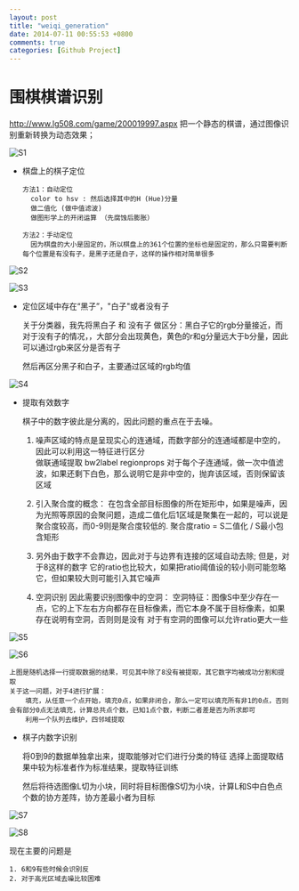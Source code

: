 ```yaml
---
layout: post
title: "weiqi_generation"
date: 2014-07-11 00:55:53 +0800
comments: true
categories: [Github Project]
---
```


围棋棋谱识别
=====

http://www.lg508.com/game/200019997.aspx
把一个静态的棋谱，通过图像识别重新转换为动态效果；

![S1](/images/2014/07/qipu1.png)

* 棋盘上的棋子定位

    
      方法1：自动定位
        color to hsv : 然后选择其中的H (Hue)分量
        做二值化 (做中值滤波)
        做图形学上的开闭运算 （先腐蚀后膨胀）
    
      方法2：手动定位
        因为棋盘的大小是固定的，所以棋盘上的361个位置的坐标也是固定的，那么只需要判断每个位置是有没有子，是黑子还是白子，这样的操作相对简单很多

![S2](/images/2014/07/qipu2.png)

![S3](/images/2014/07/qipu3.png)
		
* 定位区域中存在“黑子”，"白子"或者没有子
    
    
    关于分类器，我先将黑白子 和 没有子 做区分：黑白子它的rgb分量接近，而对于没有子的情况，，大部分会出现黄色，黄色的r和g分量远大于b分量，因此可以通过rgb来区分是否有子

    然后再区分黑子和白子，主要通过区域的rgb均值

![S4](/images/2014/07/qipu4.png)
    
* 提取有效数字

    
    棋子中的数字彼此是分离的，因此问题的重点在于去噪。
    
    1. 噪声区域的特点是呈现实心的连通域，而数字部分的连通域都是中空的，因此可以利用这一特征进行区分  
            做联通域提取
               bw2label
               regionprops
          对于每个子连通域，做一次中值滤波，如果还剩下白色，那么说明它是非中空的，抛弃该区域，否则保留该区域
   
    2. 引入聚合度的概念：
        在包含全部目标图像的所在矩形中，如果是噪声，因为光照等原因的会聚问题，造成二值化后1区域是聚集在一起的，可以说是聚合度较高，而0-9则是聚合度较低的.
        聚合度ratio = S二值化 / S最小包含矩形
     
    3. 另外由于数字不会靠边，因此对于与边界有连接的区域自动去除;
        但是，对于8这样的数字
        它的ratio也比较大，如果把ratio阈值设的较小则可能忽略它，但如果较大则可能引入其它噪声
    
    4. 空洞识别
        因此需要识别图像中的空洞：
        空洞特征：图像S中至少存在一点，它的上下左右方向都存在目标像素，而它本身不属于目标像素，如果存在说明有空洞，否则则是没有
        对于有空洞的图像可以允许ratio更大一些

![S5](/images/2014/07/qipu5.png)

![S6](/images/2014/07/qipu6.png)
    
    上图是随机选择一行提取数据的结果，可见其中除了8没有被提取，其它数字均被成功分割和提取
    关于这一问题，对于4进行扩展：
        填充，从任意一个点开始，填充0点，如果非闭合，那么一定可以填充所有非1的0点，否则会有部分0点无法填充，计算总共点个数，已知1点个数，判断二者差是否为所求即可
        利用一个队列去维护，四邻域提取
        
* 棋子内数字识别


    将0到9的数据单独拿出来，提取能够对它们进行分类的特征
    选择上面提取结果中较为标准者作为标准结果，提取特征训练

    然后将待选图像L切为小块，同时将目标图像S切为小块，计算L和S中白色点个数的协方差阵，协方差最小者为目标

![S7](/images/2014/07/qipu7.png)

![S8](/images/2014/07/qipu8.png)

现在主要的问题是
    
    1. 6和9有些时候会识别反
    2. 对于高光区域去噪比较困难
	
